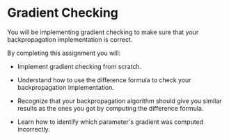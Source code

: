 # Gradient Checking

You will be implementing gradient checking to make sure that your backpropagation implementation 
is correct.

By completing this assignment you will:
- Implement gradient checking from scratch.

- Understand how to use the difference formula to check your backpropagation implementation.

- Recognize that your backpropagation algorithm should give you similar results as the ones you got by computing the difference formula.

- Learn how to identify which parameter's gradient was computed incorrectly.
